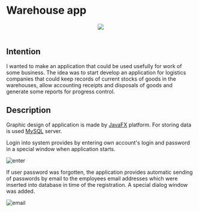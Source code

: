 # Warehouse app

<div align="center">
  <img src="https://user-images.githubusercontent.com/42721137/44773144-7a3c5680-ab78-11e8-99e2-971de9ae9ea2.png"><br><br>
</div>

## Intention
I wanted to make an application that could be used usefully for work of some business. The idea was to start develop an application for  logistics companies that could keep records of current stocks of goods in the warehouses, allow accounting receipts and disposals of goods and generate some reports for progress control.

## Description
Graphic design of application is made by [JavaFX](https://wiki.openjdk.java.net/display/OpenJFX/Main) platform. For storing data is used [MySQL](https://www.mysql.com) server.

Login into system provides by entering own account's login and password in a special window when application starts.

![enter](https://user-images.githubusercontent.com/42721137/44755149-9bc42080-ab2d-11e8-9125-00da6da028d6.png)

If user password was forgotten, the application provides automatic sending of passwords by email to the employees email addresses which were inserted into database in time of the registration. A special dialog window was added.

![email](https://user-images.githubusercontent.com/42721137/44755556-5bfe3880-ab2f-11e8-80ec-ffa500da1af4.png)









